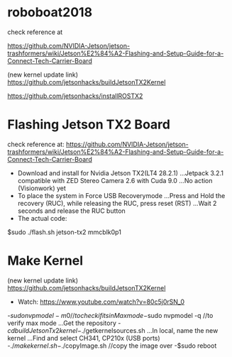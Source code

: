 # roboboat2018

check reference at

https://github.com/NVIDIA-Jetson/jetson-trashformers/wiki/Jetson%E2%84%A2-Flashing-and-Setup-Guide-for-a-Connect-Tech-Carrier-Board

(new kernel update link) https://github.com/jetsonhacks/buildJetsonTX2Kernel

 https://github.com/jetsonhacks/installROSTX2
 
# Flashing Jetson TX2 Board

check reference at:
https://github.com/NVIDIA-Jetson/jetson-trashformers/wiki/Jetson%E2%84%A2-Flashing-and-Setup-Guide-for-a-Connect-Tech-Carrier-Board
- Download and install for Nvidia Jetson TX2(LT4 28.2.1) 
...Jetpack 3.2.1 compatible with ZED Stereo Camera 2.6 with Cuda 9.0
...No action (Visionwork) yet
- To place the system in Force USB Recoverymode
...Press and Hold the recovery (RUC), while releasing the RUC, press reset (RST)
...Wait 2 seconds and release the RUC button
- The actual code:

$sudo ./flash.sh jetson-tx2 mmcblk0p1
# Make Kernel

(new kernel update link) https://github.com/jetsonhacks/buildJetsonTX2Kernel
- Watch: https://www.youtube.com/watch?v=80c5j0rSN_0

-$sudo nvpmodel -m 0 //to check if its in Max mode
-$sudo nvpmodel -q //to verify max mode
...Get the repository
-$cd buildJetsonTx2kernel
-$./getkernelsources.sh
...In local, name the new kernel
...Find and select CH341, CP210x (USB ports)
-$./makekernel.sh
-$./copyImage.sh //copy the image over
-$sudo reboot


